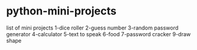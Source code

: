 # python-mini-projects
list of mini projects
1-dice roller
2-guess number
3-random password generator
4-calculator
5-text to speak
6-food
7-password cracker
9-draw shape
